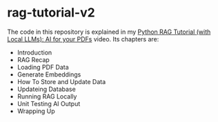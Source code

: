 # rag-tutorial-v2

The code in this repository is explained in my
[Python RAG Tutorial (with Local LLMs): AI for your PDFs](https://www.youtube.com/watch?v=2TJxpyO3ei4)
video.  Its chapters are:
- Introduction
- RAG Recap
- Loading PDF Data
- Generate Embeddings
- How To Store and Update Data
- Updateing Database
- Running RAG Locally
- Unit Testing AI Output
- Wrapping Up

